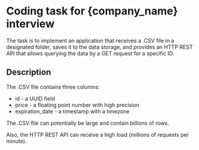 # Coding task for {company_name} interview

The task is to implement an application that receives a .CSV file in a designated folder, saves it to the data storage,
and provides an HTTP REST API that allows querying the data by a GET request for a specific ID.

## Description

The .CSV file contains three columns:
- id - a UUID field
- price - a floating point number with high precision
- expiration_date - a timestamp with a timezone

The .CSV file can potentially be large and contain billions of rows.

Also, the HTTP REST API can receive a high load (millions of requests per minute). 
